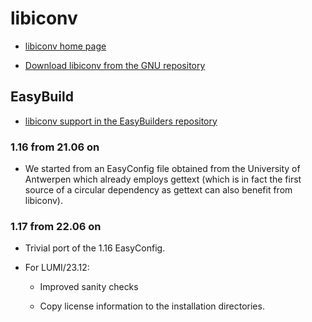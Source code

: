 # libiconv

  * [libiconv home page](https://www.gnu.org/software/libiconv/)

  * [Download libiconv from the GNU repository](https://ftp.gnu.org/pub/gnu/libiconv/)

## EasyBuild

  * [libiconv support in the EasyBuilders repository](https://github.com/easybuilders/easybuild-easyconfigs/tree/develop/easybuild/easyconfigs/l/libiconv)

### 1.16 from 21.06 on

  * We started from an EasyConfig file obtained from the University of Antwerpen
    which already employs gettext (which is in fact the first source of a circular
    dependency as gettext can also benefit from libiconv).

### 1.17 from 22.06 on

  * Trivial port of the 1.16 EasyConfig.

  * For LUMI/23.12:
  
      * Improved sanity checks
      
      * Copy license information to the installation directories.
